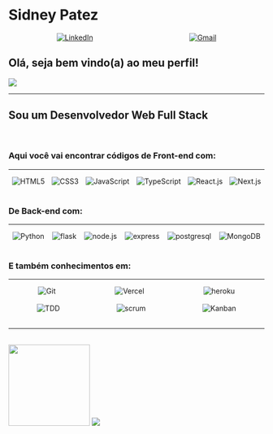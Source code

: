# Sidney Patez

<div style='display: flex; flex-wrap: wrap; justify-content: space-around;' >
    <a href='https://www.linkedin.com/in/sidney-patez/'>
    <img src='https://img.shields.io/badge/LinkedIn-blue?style=for-the-badge&logo=Linkedin' alt='LinkedIn'>
    </a>
    <a href='mailto:patezsidney.jr@gmail.com'>
    <img src='https://img.shields.io/badge/-Gmail-c14438?style=for-the-badge&logo=Gmail&logoColor=white&link=mailto:patezsidney.jr@gmail.com' alt='Gmail'>
    </a>
</div>

## Olá, seja bem vindo(a) ao meu perfil!

<img src="https://media1.giphy.com/media/8vc2rMUDjhy6Y/giphy.gif">

<hr>

## Sou um Desenvolvedor Web Full Stack

<br/>

### Aqui você vai encontrar códigos de Front-end com:

<hr>

<div style='display: flex; flex-wrap: wrap; justify-content: space-around;'>
    <img src='https://img.shields.io/badge/HTML5-E34F26?style=for-the-badge&logo=html5&logoColor=white' alt='HTML5'>
    <img src='https://img.shields.io/badge/CSS3-1572B6?style=for-the-badge&logo=css3&logoColor=white' alt='CSS3'>
    <img src='https://img.shields.io/badge/JavaScript-F7DF1E?style=for-the-badge&logo=javascript&logoColor=black' alt='JavaScript'>
    <img src='https://img.shields.io/badge/typescrypt-3178C6?style=for-the-badge&logo=typescript&logoColor=white' alt='TypeScript'>
    <img src='https://img.shields.io/badge/react.js-282C34?style=for-the-badge&logo=react&logoColor=61DAFB' alt='React.js'>
    <img src='https://img.shields.io/badge/next.js-000000?style=for-the-badge&logo=next.js&logoColor=white' alt='Next.js'>
</div>
<br/>

### De Back-end com:

<hr>

<div style='display: flex; flex-wrap: wrap; justify-content: space-around;'>
    <img src='https://img.shields.io/badge/python-366E9C?style=for-the-badge&logo=python&logoColor=F9CD41' alt='Python'>
    <img src='https://img.shields.io/badge/Flask-white?style=for-the-badge&logo=flask&logoColor=black' alt='flask'>
    <img src='https://img.shields.io/badge/node.js-8EC23F?style=for-the-badge&logo=node.js&logoColor=white' alt='node.js'>
    <img src='https://img.shields.io/badge/express-black?style=for-the-badge&logo=express&logoColor=white' alt='express'>
    <img src='https://img.shields.io/badge/postgresql-white?style=for-the-badge&logo=postgresql' alt='postgresql'>
    <img src='https://img.shields.io/badge/MongoDB-95D957?style=for-the-badge&logo=mongodb&logoColor=white' alt='MongoDB'>
</div>
<br/>

### E também conhecimentos em:

<hr>

<div style='display: flex; flex-wrap: wrap; justify-content: space-around;'>
    <img src='https://img.shields.io/badge/git-EB6437?style=for-the-badge&logo=git&logoColor=white' alt='Git'>
    <img src='https://img.shields.io/badge/Vercel-white?style=for-the-badge&logo=vercel&logoColor=black' alt='Vercel'>
    <img src='https://img.shields.io/badge/heroku-7348B2?style=for-the-badge&logo=heroku&logoColor=white' alt='heroku'>
</div>
<br/>
<div style='display: flex; flex-wrap: wrap; justify-content: space-around;'>
    <img src='https://img.shields.io/badge/tdd-black?style=for-the-badge' alt='TDD'>
    <img src='https://img.shields.io/badge/scrum-white?style=for-the-badge' alt='scrum'>
    <img src='https://img.shields.io/badge/kanban-black?style=for-the-badge' alt='Kanban'>
</div>
<br/>
<hr>
<br/>
<div>
  <img height="160em" src="https://github-readme-stats.vercel.app/api?username=patezsidney&show_icons=true&theme=react&include_all_commits=true&count_private=true"/>
  <img src="https://github-readme-stats.vercel.app/api/top-langs/?username=patezsidney&theme=react&layout=compact&langs_count=6"/>
</div>
